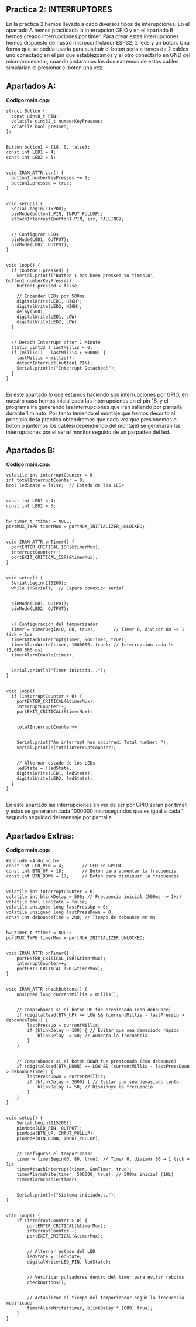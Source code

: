 ## **Practica 2: INTERRUPTORES**
 En la practica 2 hemos llevado a cabo diversos tipos de interupciones. En el apartado A hemos practicado la interrupcion GPIO y en el apartado B hemos creado interrupciones por timer.
 Para crear estas interrupciones hemos dispuesto de nustro microcontrolador ESP32, 2 leds y un boton. 
 Una forma que se podria usaria para sustituir el boton seria a traves de 2 cables uno conectado en el pin que establezcamos y el otro conectarlo en GND del microprocesador, cuando juntaramos los dos extremos de estos cables simularian
 el presionar el boton una vez.

## **Apartados A:**

**Codigo main.cpp:**

```
struct Button {
  const uint8_t PIN;
  volatile uint32_t numberKeyPresses;
  volatile bool pressed;
};


Button button1 = {18, 0, false};
const int LED1 = 4;
const int LED2 = 5;


void IRAM_ATTR isr() {
  button1.numberKeyPresses += 1;
  button1.pressed = true;
}


void setup() {
  Serial.begin(115200);
  pinMode(button1.PIN, INPUT_PULLUP);
  attachInterrupt(button1.PIN, isr, FALLING);


  // Configurar LEDs
  pinMode(LED1, OUTPUT);
  pinMode(LED2, OUTPUT);
}


void loop() {
  if (button1.pressed) {
    Serial.printf("Button 1 has been pressed %u times\n", button1.numberKeyPresses);
    button1.pressed = false;
   
    // Encender LEDs por 500ms
    digitalWrite(LED1, HIGH);
    digitalWrite(LED2, HIGH);
    delay(500);
    digitalWrite(LED1, LOW);
    digitalWrite(LED2, LOW);
  }


  // Detach Interrupt after 1 Minute
  static uint32_t lastMillis = 0;
  if (millis() - lastMillis > 60000) {
    lastMillis = millis();
    detachInterrupt(button1.PIN);
    Serial.println("Interrupt Detached!");
  }
}


```

En este apartado lo que estamos haciendo son interrupciones por GPIO, en nuestro caso hemos inicializado las interrupciones en el pin 18, y el programa ira generando las interrupciones que iran saliendo por pantalla durante 1 minuto.
Por tanto teniendo el montaje que hemos descrito al principio de la practica obtendremos que cada vez que presionemos el boton o juntemos los cables(dependiendo del montaje) se generaran las interrupciones por el serial monitor seguido 
de un parpadeo del led.

## **Apartados B:**

**Codigo main.cpp:**

```
volatile int interruptCounter = 0;
int totalInterruptCounter = 0;
bool ledState = false;  // Estado de los LEDs


const int LED1 = 4;
const int LED2 = 5;


hw_timer_t *timer = NULL;
portMUX_TYPE timerMux = portMUX_INITIALIZER_UNLOCKED;


void IRAM_ATTR onTimer() {
  portENTER_CRITICAL_ISR(&timerMux);
  interruptCounter++;
  portEXIT_CRITICAL_ISR(&timerMux);
}


void setup() {
  Serial.begin(115200);
  while (!Serial);  // Espera conexión serial


  pinMode(LED1, OUTPUT);
  pinMode(LED2, OUTPUT);


  // Configuración del temporizador
  timer = timerBegin(0, 80, true);       // Timer 0, divisor 80 -> 1 tick = 1us
  timerAttachInterrupt(timer, &onTimer, true);
  timerAlarmWrite(timer, 1000000, true); // Interrupción cada 1s (1,000,000 us)
  timerAlarmEnable(timer);


  Serial.println("Timer iniciado...");
}


void loop() {
  if (interruptCounter > 0) {
    portENTER_CRITICAL(&timerMux);
    interruptCounter--;
    portEXIT_CRITICAL(&timerMux);


    totalInterruptCounter++;


    Serial.print("An interrupt has occurred. Total number: ");
    Serial.println(totalInterruptCounter);


    // Alternar estado de los LEDs
    ledState = !ledState;
    digitalWrite(LED1, ledState);
    digitalWrite(LED2, ledState);
  }
}


```
En este apartado las interrupciones en ver de ser por GPIO seran por timer, y estas se generaran cada 1000000 microsegundos que es igual a cada 1 segundo seguidad del mensaje por pantalla.



## **Apartados Extras:**

**Codigo main.cpp:**

```
#include <Arduino.h>
const int LED_PIN = 4;       // LED en GPIO4
const int BTN_UP = 18;       // Botón para aumentar la frecuencia
const int BTN_DOWN = 17;     // Botón para disminuir la frecuencia


volatile int interruptCounter = 0;
volatile int blinkDelay = 500; // Frecuencia inicial (500ms -> 1Hz)
volatile bool ledState = false;
volatile unsigned long lastPressUp = 0;
volatile unsigned long lastPressDown = 0;
const int debounceTime = 200; // Tiempo de debounce en ms


hw_timer_t *timer = NULL;
portMUX_TYPE timerMux = portMUX_INITIALIZER_UNLOCKED;


void IRAM_ATTR onTimer() {
    portENTER_CRITICAL_ISR(&timerMux);
    interruptCounter++;
    portEXIT_CRITICAL_ISR(&timerMux);
}


void IRAM_ATTR checkButtons() {
    unsigned long currentMillis = millis();


    // Comprobamos si el botón UP fue presionado (con debounce)
    if (digitalRead(BTN_UP) == LOW && (currentMillis - lastPressUp > debounceTime)) {
        lastPressUp = currentMillis;
        if (blinkDelay > 100) { // Evitar que sea demasiado rápido
            blinkDelay -= 50; // Aumenta la frecuencia
        }
    }


    // Comprobamos si el botón DOWN fue presionado (con debounce)
    if (digitalRead(BTN_DOWN) == LOW && (currentMillis - lastPressDown > debounceTime)) {
        lastPressDown = currentMillis;
        if (blinkDelay < 2000) { // Evitar que sea demasiado lento
            blinkDelay += 50; // Disminuye la frecuencia
        }
    }
}


void setup() {
    Serial.begin(115200);
    pinMode(LED_PIN, OUTPUT);
    pinMode(BTN_UP, INPUT_PULLUP);
    pinMode(BTN_DOWN, INPUT_PULLUP);


    // Configurar el temporizador
    timer = timerBegin(0, 80, true); // Timer 0, divisor 80 → 1 tick = 1µs
    timerAttachInterrupt(timer, &onTimer, true);
    timerAlarmWrite(timer, 500000, true); // 500ms inicial (1Hz)
    timerAlarmEnable(timer);


    Serial.println("Sistema iniciado...");
}


void loop() {
    if (interruptCounter > 0) {
        portENTER_CRITICAL(&timerMux);
        interruptCounter--;
        portEXIT_CRITICAL(&timerMux);


        // Alternar estado del LED
        ledState = !ledState;
        digitalWrite(LED_PIN, ledState);


        // Verificar pulsadores dentro del timer para evitar rebotes
        checkButtons();


        // Actualizar el tiempo del temporizador según la frecuencia modificada
        timerAlarmWrite(timer, blinkDelay * 1000, true);
    }
}


```








